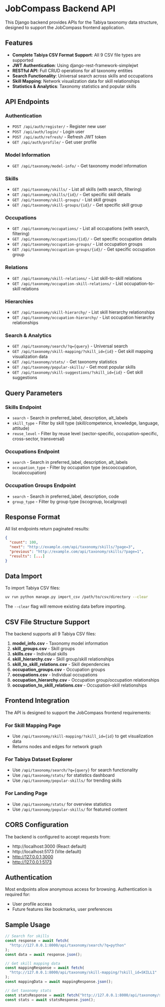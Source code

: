 # JobCompass Backend API

This Django backend provides APIs for the Tabiya taxonomy data structure, designed to support the JobCompass frontend application.

## Features

- **Complete Tabiya CSV Format Support**: All 9 CSV file types are supported
- **JWT Authentication**: Using django-rest-framework-simplejwt
- **RESTful API**: Full CRUD operations for all taxonomy entities
- **Search Functionality**: Universal search across skills and occupations
- **Skill Mapping**: Network visualization data for skill relationships
- **Statistics & Analytics**: Taxonomy statistics and popular skills

## API Endpoints

### Authentication

- `POST /api/auth/register/` - Register new user
- `POST /api/auth/login/` - Login user
- `POST /api/auth/refresh/` - Refresh JWT token
- `GET /api/auth/profile/` - Get user profile

### Model Information

- `GET /api/taxonomy/model-info/` - Get taxonomy model information

### Skills

- `GET /api/taxonomy/skills/` - List all skills (with search, filtering)
- `GET /api/taxonomy/skills/{id}/` - Get specific skill details
- `GET /api/taxonomy/skill-groups/` - List skill groups
- `GET /api/taxonomy/skill-groups/{id}/` - Get specific skill group

### Occupations

- `GET /api/taxonomy/occupations/` - List all occupations (with search, filtering)
- `GET /api/taxonomy/occupations/{id}/` - Get specific occupation details
- `GET /api/taxonomy/occupation-groups/` - List occupation groups
- `GET /api/taxonomy/occupation-groups/{id}/` - Get specific occupation group

### Relations

- `GET /api/taxonomy/skill-relations/` - List skill-to-skill relations
- `GET /api/taxonomy/occupation-skill-relations/` - List occupation-to-skill relations

### Hierarchies

- `GET /api/taxonomy/skill-hierarchy/` - List skill hierarchy relationships
- `GET /api/taxonomy/occupation-hierarchy/` - List occupation hierarchy relationships

### Search & Analytics

- `GET /api/taxonomy/search/?q={query}` - Universal search
- `GET /api/taxonomy/skill-mapping/?skill_id={id}` - Get skill mapping visualization data
- `GET /api/taxonomy/stats/` - Get taxonomy statistics
- `GET /api/taxonomy/popular-skills/` - Get most popular skills
- `GET /api/taxonomy/skill-suggestions/?skill_id={id}` - Get skill suggestions

## Query Parameters

### Skills Endpoint

- `search` - Search in preferred_label, description, alt_labels
- `skill_type` - Filter by skill type (skill/competence, knowledge, language, attitude)
- `reuse_level` - Filter by reuse level (sector-specific, occupation-specific, cross-sector, transversal)

### Occupations Endpoint

- `search` - Search in preferred_label, description, alt_labels
- `occupation_type` - Filter by occupation type (escooccupation, localoccupation)

### Occupation Groups Endpoint

- `search` - Search in preferred_label, description, code
- `group_type` - Filter by group type (iscogroup, localgroup)

## Response Format

All list endpoints return paginated results:

```json
{
  "count": 100,
  "next": "http://example.com/api/taxonomy/skills/?page=3",
  "previous": "http://example.com/api/taxonomy/skills/?page=1",
  "results": [...]
}
```

## Data Import

To import Tabiya CSV files:

```bash
uv run python manage.py import_csv /path/to/csv/directory --clear
```

The `--clear` flag will remove existing data before importing.

## CSV File Structure Support

The backend supports all 9 Tabiya CSV files:

1. **model_info.csv** - Taxonomy model information
2. **skill_groups.csv** - Skill groups
3. **skills.csv** - Individual skills
4. **skill_hierarchy.csv** - Skill group/skill relationships
5. **skill_to_skill_relations.csv** - Skill dependencies
6. **occupation_groups.csv** - Occupation groups
7. **occupations.csv** - Individual occupations
8. **occupation_hierarchy.csv** - Occupation group/occupation relationships
9. **occupation_to_skill_relations.csv** - Occupation-skill relationships

## Frontend Integration

The API is designed to support the JobCompass frontend requirements:

### For Skill Mapping Page

- Use `/api/taxonomy/skill-mapping/?skill_id={id}` to get visualization data
- Returns nodes and edges for network graph

### For Tabiya Dataset Explorer

- Use `/api/taxonomy/search/?q={query}` for search functionality
- Use `/api/taxonomy/stats/` for statistics dashboard
- Use `/api/taxonomy/popular-skills/` for trending skills

### For Landing Page

- Use `/api/taxonomy/stats/` for overview statistics
- Use `/api/taxonomy/popular-skills/` for featured content

## CORS Configuration

The backend is configured to accept requests from:

- http://localhost:3000 (React default)
- http://localhost:5173 (Vite default)
- http://127.0.0.1:3000
- http://127.0.0.1:5173

## Authentication

Most endpoints allow anonymous access for browsing. Authentication is required for:

- User profile access
- Future features like bookmarks, user preferences

## Sample Usage

```javascript
// Search for skills
const response = await fetch(
  "http://127.0.0.1:8000/api/taxonomy/search/?q=python"
);
const data = await response.json();

// Get skill mapping data
const mappingResponse = await fetch(
  "http://127.0.0.1:8000/api/taxonomy/skill-mapping/?skill_id=SKILL1"
);
const mappingData = await mappingResponse.json();

// Get taxonomy stats
const statsResponse = await fetch("http://127.0.0.1:8000/api/taxonomy/stats/");
const stats = await statsResponse.json();
```
